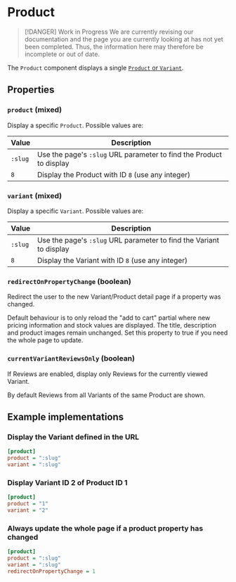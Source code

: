 # Product

> [!DANGER] Work in Progress
> We are currently revising our documentation and the page you are currently looking at has not yet 
> been completed. Thus, the information here may therefore be incomplete or out of date.

The `Product` component displays a single [`Product` or `Variant`](../digging-deeper/products.md).

## Properties

### `product` (mixed)

Display a specific `Product`. Possible values are:

| Value | Description |
| ----- | ----------- |
| `:slug` | Use the page's `:slug` URL parameter to find the Product to display |
| `8` | Display the Product with ID `8` (use any integer) |

### `variant` (mixed)

Display a specific `Variant`. Possible values are:

| Value | Description |
| ----- | ----------- |
| `:slug` | Use the page's `:slug` URL parameter to find the Variant to display |
| `8` | Display the Variant with ID `8` (use any integer) |

### `redirectOnPropertyChange` (boolean)

Redirect the user to the new Variant/Product detail page if a property was changed.

Default behaviour is to only reload the "add to cart" partial where new pricing
information and stock values are displayed. The title, description and product images
remain unchanged. Set this property to true if you need the whole page to update.

### `currentVariantReviewsOnly` (boolean)

If Reviews are enabled, display only Reviews for the currently viewed Variant.

By default Reviews from all Variants of the same Product are shown.

## Example implementations

### Display the Variant defined in the URL

```ini
[product]
product = ":slug"
variant = ":slug"
```

### Display Variant ID 2 of Product ID 1 

```ini
[product]
product = "1"
variant = "2"
```

### Always update the whole page if a product property has changed

```ini
[product]
product = ":slug"
variant = ":slug"
redirectOnPropertyChange = 1
```